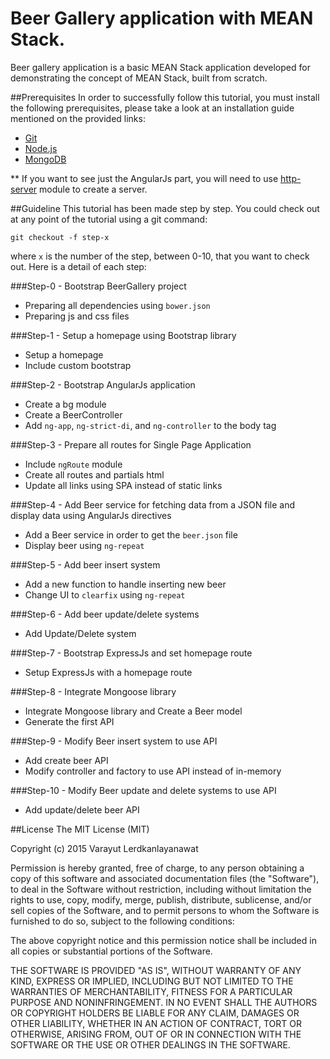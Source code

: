 # Beer Gallery application with MEAN Stack.
Beer gallery application is a basic MEAN Stack application developed for demonstrating the concept of MEAN Stack, built from scratch.

##Prerequisites
In order to successfully follow this tutorial, you must install the following prerequisites, please take a look at an installation guide mentioned on the provided links:
- [Git](http://git-scm.com/)
- [Node.js](http://git-scm.com/)
- [MongoDB](http://www.mongodb.org/)

** If you want to see just the AngularJs part, you will need to use [http-server](https://github.com/indexzero/http-server) module to create a server.

##Guideline
This tutorial has been made step by step. You could check out at any point of the tutorial using a git command:

```
git checkout -f step-x
```

where `x` is the number of the step, between 0-10, that you want to check out. Here is a detail of each step:

###Step-0 - Bootstrap BeerGallery project
- Preparing all dependencies using `bower.json`
- Preparing js and css files

###Step-1 - Setup a homepage using Bootstrap library
- Setup a homepage
- Include custom bootstrap

###Step-2 - Bootstrap AngularJs application
- Create a bg module
- Create a BeerController
- Add `ng-app`, `ng-strict-di`, and `ng-controller` to the body tag

###Step-3 - Prepare all routes for Single Page Application
- Include `ngRoute` module
- Create all routes and partials html
- Update all links using SPA instead of static links

###Step-4 - Add Beer service for fetching data from a JSON file and display data using AngularJs directives
- Add a Beer service in order to get the `beer.json` file
- Display beer using `ng-repeat`

###Step-5 - Add beer insert system
- Add a new function to handle inserting new beer
- Change UI to `clearfix` using `ng-repeat`

###Step-6 - Add beer update/delete systems
- Add Update/Delete system

###Step-7 - Bootstrap ExpressJs and set homepage route
- Setup ExpressJs with a homepage route

###Step-8 - Integrate Mongoose library
- Integrate Mongoose library and Create a Beer model
- Generate the first API

###Step-9 - Modify Beer insert system to use API
- Add create beer API
- Modify controller and factory to use API instead of in-memory

###Step-10 - Modify Beer update and delete systems to use API
- Add update/delete beer API

##License
The MIT License (MIT)

Copyright (c) 2015 Varayut Lerdkanlayanawat

Permission is hereby granted, free of charge, to any person obtaining a copy
of this software and associated documentation files (the "Software"), to deal
in the Software without restriction, including without limitation the rights
to use, copy, modify, merge, publish, distribute, sublicense, and/or sell
copies of the Software, and to permit persons to whom the Software is
furnished to do so, subject to the following conditions:

The above copyright notice and this permission notice shall be included in all
copies or substantial portions of the Software.

THE SOFTWARE IS PROVIDED "AS IS", WITHOUT WARRANTY OF ANY KIND, EXPRESS OR
IMPLIED, INCLUDING BUT NOT LIMITED TO THE WARRANTIES OF MERCHANTABILITY,
FITNESS FOR A PARTICULAR PURPOSE AND NONINFRINGEMENT. IN NO EVENT SHALL THE
AUTHORS OR COPYRIGHT HOLDERS BE LIABLE FOR ANY CLAIM, DAMAGES OR OTHER
LIABILITY, WHETHER IN AN ACTION OF CONTRACT, TORT OR OTHERWISE, ARISING FROM,
OUT OF OR IN CONNECTION WITH THE SOFTWARE OR THE USE OR OTHER DEALINGS IN THE
SOFTWARE.
